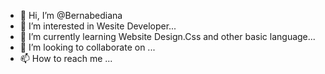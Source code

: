 - 👋 Hi, I’m @Bernabediana
- 👀 I’m interested in Wesite Developer...
- 🌱 I’m currently learning Website Design.Css and other basic language...
- 💞️ I’m looking to collaborate on ...
- 📫 How to reach me ...

<!---
Bernabediana/Bernabediana is a ✨ special ✨ repository because its `README.md` (this file) appears on your GitHub profile.
You can click the Preview link to take a look at your changes.
--->

